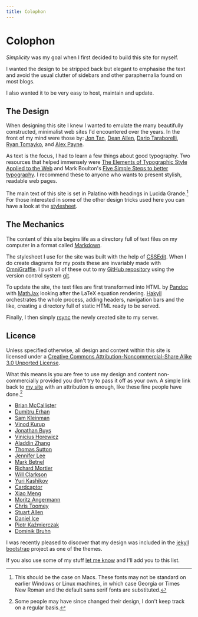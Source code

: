 ```yaml
---
title: Colophon
---
```


Colophon
========

_Simplicity_ was my goal when I first decided to build this site for myself. 

I wanted the design to be stripped back but elegant to emphasise the text
and avoid the usual clutter of sidebars and other paraphernalia found on most 
blogs.

I also wanted it to be very easy to host, maintain and update. 
 

The Design
----------

When designing this site I knew I wanted to emulate the many beautifully 
constructed, minimalist web sites I'd encountered over the years. 
In the front of my mind were those by: 
[Jon Tan][jt], [Dean Allen][textism], [Dario Taraborelli][dt], 
[Ryan Tomayko][rt], and [Alex Payne][al3x].

As text is the focus, I had to learn a few things about good typography.
Two resources that helped immensely were
[The Elements of Typographic Style Applied to the Web][ets]
and Mark Boulton's [Five Simple Steps to better typography][fss].
I recommend these to anyone who wants to present stylish, readable web pages.

The main text of this site is set in Palatino with headings in Lucida
Grande.[^1] For those interested in some of the other design tricks used here
you can have a look at the [stylesheet][].

[^1]: This should be the case on Macs. These fonts may not be standard on 
	earlier Windows or Linux machines, in which case Georgia or Times New 
	Roman and the default sans serif fonts are substituted.

[dt]: http://nitens.org/taraborelli/colophon
[rt]: http://tomayko.com/
[al3x]: http://al3x.net/about.html
[jt]: http://jontangerine.com/

[ets]: http://www.webtypography.net/
[fss]: http://www.markboulton.co.uk/articles/detail/five_simple_steps_to_better_typography/
[textism]: http://textism.com/

[stylesheet]: /files/css/screen.css

The Mechanics
-------------

The content of this site begins life as a directory full of text files on my
computer in a format called
[Markdown](http://daringfireball.net/projects/markdown/). 

The stylesheet I use for the site was built with the help of
[CSSEdit](http://macrabbit.com/cssedit/). When I do create diagrams for my
posts these are invariably made with
[OmniGraffle](http://www.omnigroup.com/applications/OmniGraffle/). I push all
of these out to my [GitHub
repository](http://github.com/mreid/mark.reid.name/tree/master) using the
version control system [git](http://code.google.com/p/git-osx-installer/).

To update the site, the text files are first transformed into HTML by
[Pandoc](http://johnmacfarlane.net/pandoc/) with
[MathJax](http://www.mathjax.org) looking after the LaTeX equation rendering.
[Hakyll](http://jaspervdj.be/hakyll/) orchestrates the whole process, adding
headers, navigation bars and the like, creating a directory full of static HTML
ready to be served.  

Finally, I then simply [rsync](http://www.samba.org/rsync/) the newly created
site to my server. 

Licence
-------

Unless specified otherwise, all design and content within this site is licensed
under a <a rel="license"
href="http://creativecommons.org/licenses/by-nc-sa/3.0/">Creative Commons
Attribution-Noncommercial-Share Alike 3.0 Unported License</a>.

What this means is you are free to use my design and content non-commercially
provided you don't try to pass it off as your own. A simple link back to [my
site](/) with an attribution is enough, like these fine people have done.[^2]

* [Brian McCallister](http://skife.org/about.html)
* [Dumitru Erhan](http://www-etud.iro.umontreal.ca/)
* [Sam Kleinman](http://www.tychoish.com/)
* [Vinod Kurup](http://kurup.org/)
* [Jonathan Buys](http://jonathanbuys.com/)
* [Vinicius Horewicz](http://horewi.cz/)
* [Aladdin Zhang](http://aladdin-z.com/)
* [Thomas Sutton](http://passingcuriosity.com/)
* [Jennifer Lee](http://www.rue-tuscany.com/)
* [Mark Betnel](http://markbetnel.com/)
* [Richard Mortier](http://www.cs.nott.ac.uk/~rmm/)
* [Will Clarkson](http://www.cs.princeton.edu/~wclarkso/)
* [Yuri Kashikov](http://www.kashnikov.com/)
* [Cardcaptor](http://lab.moekaku.com/)
* [Xiao Meng](http://www.cs.sfu.ca/~xiaom/personal/)
* [Moritz Angermann](http://moritzangermann.com/)
* [Chris Toomey](http://www.ctoomey.com/)
* [Stuart Allen](http://users.cs.cf.ac.uk/Stuart.M.Allen/)
* [Daniel Ice](http://coderguy.com)
* [Piotr Kaźmierczak](http://soundandcomplete.com/)
* [Dominik Bruhn](http://www.dbruhn.de/)

I was recently pleased to discover that my design was included in the 
[jekyll bootstrap](http://jekyllbootstrap.com/) project as one of the themes.

If you also use some of my stuff [let me know](mailto:mark@reid.name) and I'll
add you to this list.

[^2]: Some people may have since changed their design, I don't keep track
	on a regular basis.